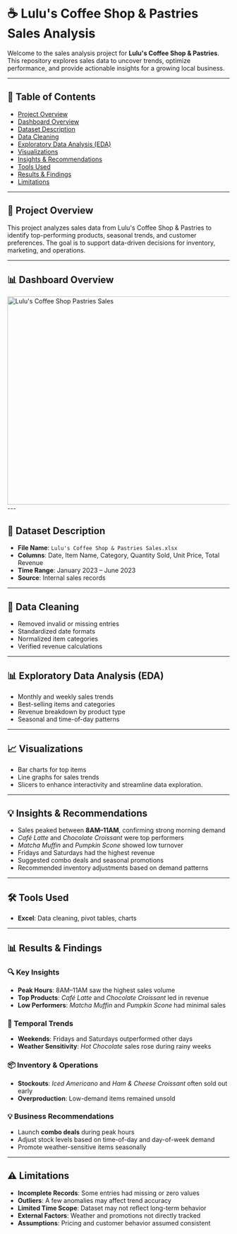 # ☕ Lulu's Coffee Shop & Pastries Sales Analysis

Welcome to the sales analysis project for **Lulu's Coffee Shop & Pastries**. This repository explores sales data to uncover trends, optimize performance, and provide actionable insights for a growing local business.

---


  ## 📑 Table of Contents

- [Project Overview](#project-overview)  
- [Dashboard Overview](#dashboard-overview)  
- [Dataset Description](#dataset-description)  
- [Data Cleaning](#data-cleaning)  
- [Exploratory Data Analysis (EDA)](#exploratory-data-analysis-eda)  
- [Visualizations](#visualizations)  
- [Insights & Recommendations](#insights--recommendations)  
- [Tools Used](#tools-used)  
- [Results & Findings](#results--findings)  
- [Limitations](#limitations)



---

## 📌 Project Overview

This project analyzes sales data from Lulu's Coffee Shop & Pastries to identify top-performing products, seasonal trends, and customer preferences. The goal is to support data-driven decisions for inventory, marketing, and operations.

---
## 📊 Dashboard Overview
<img width="1543" height="471" alt="Lulu's Coffee Shop   Pastries Sales" src="https://github.com/user-attachments/assets/8ed49f36-c7a5-4340-ba85-962da6484446" />
---

## 📂 Dataset Description

- **File Name**: `Lulu's Coffee Shop & Pastries Sales.xlsx`  
- **Columns**: Date, Item Name, Category, Quantity Sold, Unit Price, Total Revenue  
- **Time Range**: January 2023 – June 2023 
- **Source**: Internal sales records

---

## 🧹 Data Cleaning

- Removed invalid or missing entries  
- Standardized date formats  
- Normalized item categories  
- Verified revenue calculations

---

## 📊 Exploratory Data Analysis (EDA)

- Monthly and weekly sales trends  
- Best-selling items and categories  
- Revenue breakdown by product type  
- Seasonal and time-of-day patterns

---

## 📈 Visualizations

- Bar charts for top items  
- Line graphs for sales trends
- Slicers to enhance interactivity and streamline data exploration. 

---

## 💡 Insights & Recommendations

- Sales peaked between **8AM–11AM**, confirming strong morning demand  
- *Café Latte* and *Chocolate Croissant* were top performers  
- *Matcha Muffin* and *Pumpkin Scone* showed low turnover  
- Fridays and Saturdays had the highest revenue  
- Suggested combo deals and seasonal promotions  
- Recommended inventory adjustments based on demand patterns

---

## 🛠️ Tools Used

- **Excel**: Data cleaning, pivot tables, charts  

---

## 📊 Results & Findings

### 🔍 Key Insights
- **Peak Hours**: 8AM–11AM saw the highest sales volume  
- **Top Products**: *Café Latte* and *Chocolate Croissant* led in revenue  
- **Low Performers**: *Matcha Muffin* and *Pumpkin Scone* had minimal sales

### 📅 Temporal Trends
- **Weekends**: Fridays and Saturdays outperformed other days  
- **Weather Sensitivity**: *Hot Chocolate* sales rose during rainy weeks

### 📦 Inventory & Operations
- **Stockouts**: *Iced Americano* and *Ham & Cheese Croissant* often sold out early  
- **Overproduction**: Low-demand items remained unsold

### 💡 Business Recommendations
- Launch **combo deals** during peak hours  
- Adjust stock levels based on time-of-day and day-of-week demand  
- Promote weather-sensitive items seasonally

---

## ⚠️ Limitations

- **Incomplete Records**: Some entries had missing or zero values  
- **Outliers**: A few anomalies may affect trend accuracy  
- **Limited Time Scope**: Dataset may not reflect long-term behavior  
- **External Factors**: Weather and promotions not directly tracked  
- **Assumptions**: Pricing and customer behavior assumed consistent

